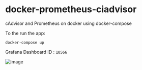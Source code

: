 # docker-prometheus-ciadvisor

cAdvisor and Prometheus on docker using docker-compose

To the run the app:

```
docker-compose up
```

Grafana Dashboard ID : `10566`

![image](https://user-images.githubusercontent.com/2169612/115371222-212ffe00-a20d-11eb-9747-b146bf0c0201.png)
